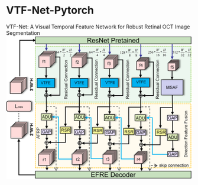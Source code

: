 # VTF-Net-Pytorch
VTF-Net: A Visual Temporal Feature Network for Robust Retinal OCT Image Segmentation
![Figure1：Detailed network structure of our proposed VTF-NET](https://github.com/IMOP-lab/VTF-Net-Pytorch/blob/main/figures/Fig2.png)
